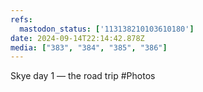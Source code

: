 ```yaml
---
refs:
  mastodon_status: ['113138210103610180']
date: 2024-09-14T22:14:42.878Z
media: ["383", "384", "385", "386"]
---
```


Skye day 1 — the road trip #Photos
